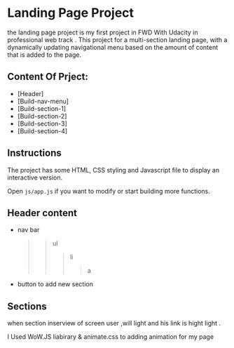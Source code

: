 # Landing Page Project

the landing page project is my first project in FWD With Udacity in professional web track .
This project for a multi-section landing page, with a dynamically updating navigational menu based on the amount of content that is added to the page.

## Content Of Prject:

- [Header]
- [Build-nav-menu]
- [Build-section-1]
- [Build-section-2]
- [Build-section-3]
- [Build-section-4]

## Instructions

The project has some HTML, CSS styling and Javascript file to display an interactive version.

Open `js/app.js` if you want to modify or start building more functions.

## Header content

- nav bar

  > > ul
  > > > li
  > > > > a

- button to add new section

## Sections

when section inserview of screen user ,will light and his link is hight light .

 I Used WoW.JS liabirary & animate.css to adding animation for my page

